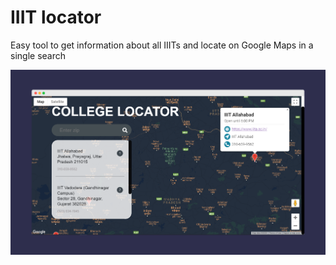 # IIIT locator
Easy tool to get information about all IIITs and locate on Google Maps in a single search

![Screenshot](./screenshots/basic-working.png)
